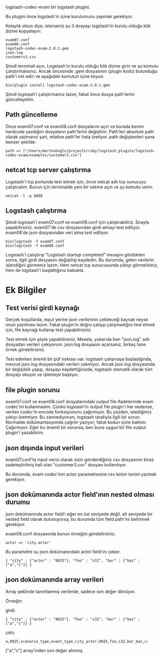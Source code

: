 logstash-codec-evam bir logstash plugini.

Bu plugini önce logstash'in içine kurulumunu yapmak gerekiyor. 

Kolaylık olsun diye, isterseniz şu 3 dosyayı logstash'in kurulu olduğu kök dizine kopyalayın:

	evam07.conf
	evam08.conf
	logstash-codec-evam-2.0.1.gem
	json.log
	customers3.csv

Şimdi terminali açın. Logstash'in kurulu olduğu kök dizine girin ve şu komutu çalıştırmalısınız. Ancak öncesinde .gem dosyasının (plugin kodu) bulunduğu path'i not edin ve aşağıdaki komutun içine koyun:

	bin/plugin install logstash-codec-evam-2.0.1.gem

Şimdi logstash'i çalıştırmamız lazım, fakat önce dosya path'lerini güncelleyelim.

## Path güncelleme

Önce evam07.conf ve evam08.conf dosyalarını açın ve burada benim hardcode yazdığım dosyaların path'lerini değiştirin. Path'leri absolute path olarak yazmanız şart, relative path'ler hata üretiyor. path değişkenleri şuna benzer şekilde:

	path => ["/Users/mertnuhoglu/projects/ruby/logstash_plugins/logstash-codec-evam/examples/customer3.csv"]

## netcat tcp server çalıştırma

Logstash'i tcp portunda test etmek için, önce netcat adlı tcp sunucuyu çalıştıralım. Bunun için terminalde yeni bir sekme açın ve şu komutu verin:

	netcat -l -p 8888

## Logstash çalıştırma

Şimdi logstash'i evam07.conf ve evam08.conf için çalıştırabiliriz. Sırayla yapabilirsiniz. evam07'de csv dosyasından girdi almayı test ediliyor. evam08'de json dosyasından veri alma test ediliyor.

	bin/logstash -f evam07.conf
	bin/logstash -f evam08.conf

Logstash'i çalıştırıp "Logstash startup completed" mesajını gördükten sonra, ilgili girdi dosyasını değiştirip kaydedin. Bu durumda, gelen verilerin işlendiğini görmeniz lazım. Hem netcat tcp sunucusunda çıktıyı görmelisiniz, hem de logstash'i başlattığınız kabukta.

# Ek Bilgiler

## Test verisi girdi kaynağı

Gerçek koşullarda, input yerine json verilerinin çekileceği kaynak neyse onun yazılması lazım. Fakat plugin'in doğru çalışıp çalışmadığını test etmek için, file kaynağı kullanıp test yapabilirsiniz.

Test etmek için şöyle yapabilirsiniz. Mesela, yukarıda ben "json.log" adlı dosyadan verileri çekiyorum. json.log dosyasını açarsanız, birkaç tane örnek görebilirsiniz.

Test ederken önemli bir püf noktası var: logstash çalışmaya başladığında, mevcut json.log dosyasındaki verileri çekmiyor. Ancak json.log dosyasında bir değişiklik yapıp, dosyayı kaydettiğinizde, logstash otomatik olarak tüm dosyayı okuyor ve işlemeye başlıyor.

## file plugin sorunu

evam07.conf ve evam08.conf dosyalarındaki output file ifadelerinde evam codec'ini kullanmadım. Çünkü logstash'in output file plugin'i her nedense, verilen codec'in encode fonksiyonunu çağırmıyor. Bu yüzden, istediğimiz çıktıyı üretmiyor. Bu zannediyorum, logstash tarafıyla ilgili bir sorun. Normalde dokümantasyonda çağrılır yazıyor; fakat kodun içine baktım. Çağırmıyor. Eğer bu önemli bir sorunsa, ben buna uygun bir file output plugin'i yazabilirim.

## json dışında input verileri

evam07.conf'ta input verisi olarak sizin gönderdiğiniz csv dosyasının biraz sadeleştirilmiş hali olan "customer3.csv" dosyası kullanılıyor. 

Bu durumda, evam codec'inin actor parametresine csv kolon ismini yazmak gerekiyor.

## json dokümanında actor field'ının nested olması durumu

json dokümanında actor field'ı eğer en üst seviyede değil, alt seviyede bir nested field olarak bulunuyorsa, bu durumda tüm field path'ini belirtmek gerekiyor.

evam08.conf dosyasında bunun örneğini görebilirsiniz:

	actor => 'city.actor'

Bu parametre şu json dokümanındaki actor field'ını çeker:

	{ "city" : {"actor" : "0025"}, "foo" : "s32", "bar" : {"baz" : ["a","c"]} }

## json dokümanında array verileri

Array şeklinde tanımlanmış verilerde, sadece son değer dönüyor.

Örneğin:

girdi:

	{ "city" : {"actor" : "0025"}, "foo" : "s32", "bar" : {"baz" : ["a","c"]} }

çıktı:

	a,0025,scenario_type,event_type,city_actor,0025,foo,s32,bar_baz,c~

["a","c"] array'inden son değer alınmış. 

